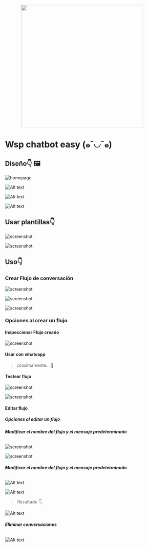 <p align="center"><img style="width: 400px" src="./public/images/logo.png" /></p>

# Wsp chatbot easy  (๑¯◡¯๑)

## Diseño👇 🖼️

![homepage](public/designScreenshots/home/1.png)

![Alt text](public/designScreenshots/chatbot/home/1.png)

![Alt text](public/designScreenshots/chatbot/templates/1.png)

![Alt text](public/designScreenshots/chatbot/playground/1.png)

## Usar plantillas👇
![screenshot](public/designScreenshots/chatbot/templates/2.png)

![screenshot](public/designScreenshots/chatbot/templates/3.png)

## Uso👇

### Crear Flujo de conversación

![screenshot](public/designScreenshots/chatbot/create/1.png)

![screenshot](public/designScreenshots/chatbot/create/2.png)

![screenshot](public/designScreenshots/chatbot/home/2.png)

### Opciones al crear un flujo
#### **Inspeccionar Flujo creado**

![screenshot](public/designScreenshots/chatbot/home/3.png)

#### **Usar con whatsapp**
> proximamente... 🥲

#### **Testear flujo**
![screenshot](public/designScreenshots/chatbot/playground/2.png)

![screenshot](public/designScreenshots/chatbot/playground/3.png)

#### **Editar flujo**
##### Opciones al editar un flujo

###### **Modificar el nombre del flujo y el mensaje predeterminado**

![screenshot](public/designScreenshots/chatbot/edit/1.png)

![screenshot](public/designScreenshots/chatbot/edit/2.png)

###### **Modificar el nombre del flujo y el mensaje predeterminado**

![Alt text](public/designScreenshots/chatbot/edit/3.png)

![Alt text](public/designScreenshots/chatbot/edit/4.png)

> Resultado 👇.

![Alt text](public/designScreenshots/chatbot/edit/5.png)

###### **Eliminar conversaciones**
![Alt text](public/designScreenshots/chatbot/edit/6.png)